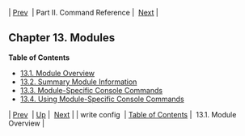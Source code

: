 | [Prev](console_commands.write_config)  | Part II. Command Reference |  [Next](modules.overview.implicit.php) |
## Chapter 13. Modules
**Table of Contents**

* [13.1\. Module Overview](modules.overview.implicit)
* [13.2\. Summary Module Information](modules.summary)
* [13.3\. Module-Specific Console Commands](module_specific_console_commands)
* [13.4\. Using Module-Specific Console Commands](module_specific_console_commands.using)

| [Prev](console_commands.write_config)  | [Up](p.command.ref.php) |  [Next](modules.overview.implicit.php) |
| write config  | [Table of Contents](index) |  13.1. Module Overview |
